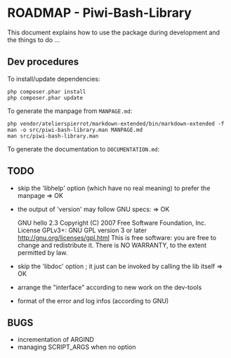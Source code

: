 ROADMAP - Piwi-Bash-Library
===========================

This document explains how to use the package during development and the things to do ...


## Dev procedures

To install/update dependencies:

    php composer.phar install
    php composer.phar update

To generate the manpage from `MANPAGE.md`:

    php vendor/atelierspierrot/markdown-extended/bin/markdown-extended -f man -o src/piwi-bash-library.man MANPAGE.md
    man src/piwi-bash-library.man

To generate the documentation to `DOCUMENTATION.md`:


## TODO

-   skip the 'libhelp' option (which have no real meaning) to prefer the manpage => OK
-   the output of 'version' may follow GNU specs: => OK

    GNU hello 2.3
    Copyright (C) 2007 Free Software Foundation, Inc.
    License GPLv3+: GNU GPL version 3 or later <http://gnu.org/licenses/gpl.html>
    This is free software: you are free to change and redistribute it.
    There is NO WARRANTY, to the extent permitted by law.

-   skip the 'libdoc' option ; it just can be invoked by calling the lib itself => OK

-   arrange the "interface" according to new work on the dev-tools
-   format of the error and log infos (according to GNU)


## BUGS

-   incrementation of ARGIND
-   managing SCRIPT_ARGS when no option
